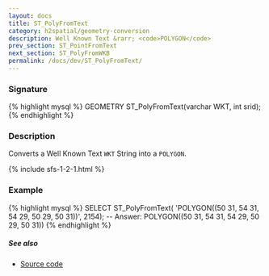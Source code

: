 ```yaml
---
layout: docs
title: ST_PolyFromText
category: h2spatial/geometry-conversion
description: Well Known Text &rarr; <code>POLYGON</code>
prev_section: ST_PointFromText
next_section: ST_PolyFromWKB
permalink: /docs/dev/ST_PolyFromText/
---
```


### Signature

{% highlight mysql %}
GEOMETRY ST_PolyFromText(varchar WKT, int srid);
{% endhighlight %}

### Description

Converts a Well Known Text `WKT` String into a `POLYGON`.

{% include sfs-1-2-1.html %}

### Example

{% highlight mysql %}
SELECT ST_PolyFromText(
    'POLYGON((50 31, 54 31, 54 29, 50 29, 50 31))', 2154);
-- Answer: POLYGON((50 31, 54 31, 54 29, 50 29, 50 31))
{% endhighlight %}

##### See also

* <a href="https://github.com/irstv/H2GIS/blob/master/h2spatial/src/main/java/org/h2gis/h2spatial/internal/function/spatial/convert/ST_PolyFromText.java" target="_blank">Source code</a>
